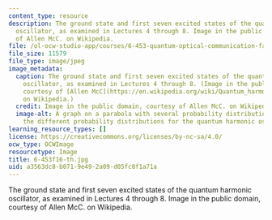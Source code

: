 ```yaml
---
content_type: resource
description: The ground state and first seven excited states of the quantum harmonic
  oscillator, as examined in Lectures 4 through 8. Image in the public domain, courtesy
  of Allen McC. on Wikipedia.
file: /ol-ocw-studio-app/courses/6-453-quantum-optical-communication-fall-2016/a3563dc8b0719e492a09d05fc0f1a71a_6-453f16-th.jpg
file_size: 11579
file_type: image/jpeg
image_metadata:
  caption: The ground state and first seven excited states of the quantum harmonic
    oscillator, as examined in Lectures 4 through 8. (Image in the public domain,
    courtesy of [Allen McC](https://en.wikipedia.org/wiki/Quantum_harmonic_oscillator#/media/File:Aufenthaltswahrscheinlichkeit_harmonischer_Oszillator.png).
    on Wikipedia.)
  credit: Image in the public domain, courtesy of Allen McC. on Wikipedia.
  image-alt: A graph on a parabola with several probability distributions showing
    the different probability distributions for the quantum harmonic oscillator.
learning_resource_types: []
license: https://creativecommons.org/licenses/by-nc-sa/4.0/
ocw_type: OCWImage
resourcetype: Image
title: 6-453f16-th.jpg
uid: a3563dc8-b071-9e49-2a09-d05fc0f1a71a
---
```

The ground state and first seven excited states of the quantum harmonic oscillator, as examined in Lectures 4 through 8. Image in the public domain, courtesy of Allen McC. on Wikipedia.